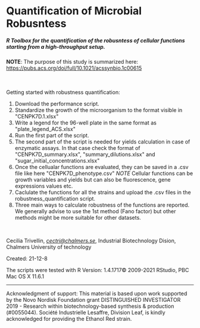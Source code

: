 # Quantification of Microbial Robusntess
##### R Toolbox for the quantification of the robusntess of cellular functions starting from a high-throughput setup. 

**NOTE**: The purpose of this study is summarized here: https://pubs.acs.org/doi/full/10.1021/acssynbio.1c00615

&nbsp;  
&nbsp;  
Getting started with robustness quantification:
 1. Download the performance script. 
 2. Standardize the growth of the microorganism to the format visible in "CENPK7D.1.xlsx"
 3. Write a legend for the 96-well plate in the same format as "plate_legend_ACS.xlsx" 
 4. Run the first part of the script. 
 5. The second part of the script is needed for yields calculation in case of enzymatic assays. In that case check the format of "CENPK7D_summary.xlsx", "summary_dilutions.xlsx" and "sugar_initial_concentrations.xlsx"
 6. Once the cellualar functions are evaluated, they can be saved in a .csv file like here "CENPK7D_phenotype.csv" 
*NOTE* Cellular functions can be growth variables and yields but can also be fluorescence, gene expressions values etc.
 7. Caclulate the functions for all the strains and upload the .csv files in the robustness_quantification script. 
 8. Three main ways to calculate robustness of the functions are reported. We generally advise to use the 1st method (Fano factor) but other methods might be more suitable for other datasets. 

&nbsp;  

Cecilia Trivellin, *cectri@chalmers.se*, Industrial Biotechnology Dision, Chalmers University of technology

Created: 21-12-8

The scripts were tested with R Version: 1.4.1717© 2009-2021 RStudio, PBC
Mac OS X 11.6.1 
&nbsp;  

--------

Acknowledgment of support: This material is based upon work supported by the Novo Nordisk Foundation grant DISTINGUISHED INVESTIGATOR 2019 - Research within biotechnology-based synthesis & production (#0055044).
Société Industrielle Lesaffre, Division Leaf, is kindly acknowledged for providing the Ethanol Red strain.

&nbsp;  
